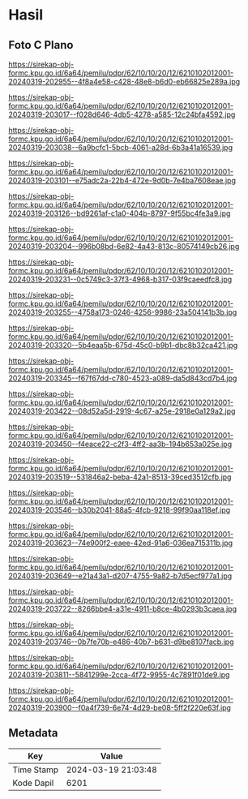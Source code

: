 # Hasil

## Foto C Plano

https://sirekap-obj-formc.kpu.go.id/6a64/pemilu/pdpr/62/10/10/20/12/6210102012001-20240319-202955--4f8a4e58-c428-48e8-b6d0-eb66825e289a.jpg

https://sirekap-obj-formc.kpu.go.id/6a64/pemilu/pdpr/62/10/10/20/12/6210102012001-20240319-203017--f028d646-4db5-4278-a585-12c24bfa4592.jpg

https://sirekap-obj-formc.kpu.go.id/6a64/pemilu/pdpr/62/10/10/20/12/6210102012001-20240319-203038--6a9bcfc1-5bcb-4061-a28d-6b3a41a16539.jpg

https://sirekap-obj-formc.kpu.go.id/6a64/pemilu/pdpr/62/10/10/20/12/6210102012001-20240319-203101--e75adc2a-22b4-472e-9d0b-7e4ba7608eae.jpg

https://sirekap-obj-formc.kpu.go.id/6a64/pemilu/pdpr/62/10/10/20/12/6210102012001-20240319-203126--bd9261af-c1a0-404b-8797-9f55bc4fe3a9.jpg

https://sirekap-obj-formc.kpu.go.id/6a64/pemilu/pdpr/62/10/10/20/12/6210102012001-20240319-203204--996b08bd-6e82-4a43-813c-80574149cb26.jpg

https://sirekap-obj-formc.kpu.go.id/6a64/pemilu/pdpr/62/10/10/20/12/6210102012001-20240319-203231--0c5749c3-37f3-4968-b317-03f9caeedfc8.jpg

https://sirekap-obj-formc.kpu.go.id/6a64/pemilu/pdpr/62/10/10/20/12/6210102012001-20240319-203255--4758a173-0246-4256-9986-23a504141b3b.jpg

https://sirekap-obj-formc.kpu.go.id/6a64/pemilu/pdpr/62/10/10/20/12/6210102012001-20240319-203320--5b4eaa5b-675d-45c0-b9b1-dbc8b32ca421.jpg

https://sirekap-obj-formc.kpu.go.id/6a64/pemilu/pdpr/62/10/10/20/12/6210102012001-20240319-203345--f67f67dd-c780-4523-a089-da5d843cd7b4.jpg

https://sirekap-obj-formc.kpu.go.id/6a64/pemilu/pdpr/62/10/10/20/12/6210102012001-20240319-203422--08d52a5d-2919-4c67-a25e-2918e0a129a2.jpg

https://sirekap-obj-formc.kpu.go.id/6a64/pemilu/pdpr/62/10/10/20/12/6210102012001-20240319-203450--f4eace22-c2f3-4ff2-aa3b-194b653a025e.jpg

https://sirekap-obj-formc.kpu.go.id/6a64/pemilu/pdpr/62/10/10/20/12/6210102012001-20240319-203519--531846a2-beba-42a1-8513-39ced3512cfb.jpg

https://sirekap-obj-formc.kpu.go.id/6a64/pemilu/pdpr/62/10/10/20/12/6210102012001-20240319-203546--b30b2041-88a5-4fcb-9218-99f90aa118ef.jpg

https://sirekap-obj-formc.kpu.go.id/6a64/pemilu/pdpr/62/10/10/20/12/6210102012001-20240319-203623--74e900f2-eaee-42ed-91a6-036ea715311b.jpg

https://sirekap-obj-formc.kpu.go.id/6a64/pemilu/pdpr/62/10/10/20/12/6210102012001-20240319-203649--e21a43a1-d207-4755-9a82-b7d5ecf977a1.jpg

https://sirekap-obj-formc.kpu.go.id/6a64/pemilu/pdpr/62/10/10/20/12/6210102012001-20240319-203722--8266bbe4-a31e-4911-b8ce-4b0293b3caea.jpg

https://sirekap-obj-formc.kpu.go.id/6a64/pemilu/pdpr/62/10/10/20/12/6210102012001-20240319-203746--0b7fe70b-e486-40b7-b631-d9be8107facb.jpg

https://sirekap-obj-formc.kpu.go.id/6a64/pemilu/pdpr/62/10/10/20/12/6210102012001-20240319-203811--5841299e-2cca-4f72-9955-4c7891f01de9.jpg

https://sirekap-obj-formc.kpu.go.id/6a64/pemilu/pdpr/62/10/10/20/12/6210102012001-20240319-203900--f0a4f739-6e74-4d29-be08-5ff2f220e63f.jpg


## Metadata

| Key        | Value               |
| ---------- | ------------------- |
| Time Stamp | 2024-03-19 21:03:48 |
| Kode Dapil | 6201                |



